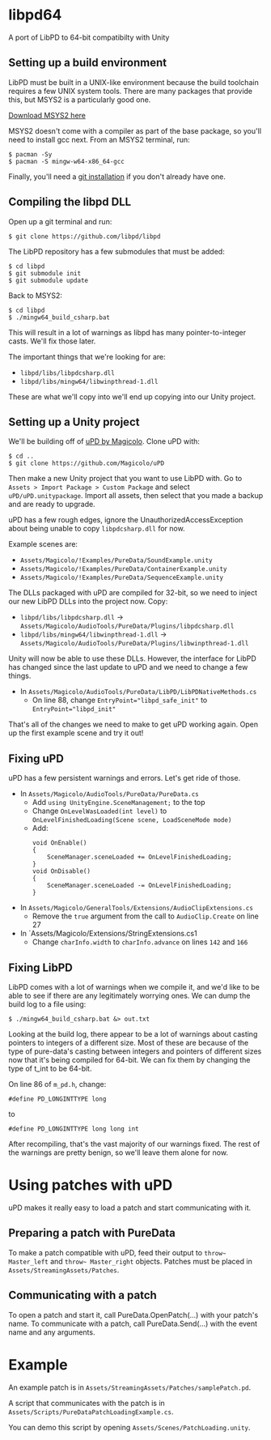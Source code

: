 # libpd64
A port of LibPD to 64-bit compatibilty with Unity

## Setting up a build environment
LibPD must be built in a UNIX-like environment because the build toolchain
requires a few UNIX system tools. There are many packages that provide this, but
MSYS2 is a particularly good one.

[Download MSYS2 here](http://msys2.github.io/)

MSYS2 doesn't come with a compiler as part of the base package, so you'll need to install gcc next. From an MSYS2 terminal, run:

```
$ pacman -Sy
$ pacman -S mingw-w64-x86_64-gcc
```

Finally, you'll need a [git installation](https://git-scm.com/downloads) if you don't already have one.

## Compiling the libpd DLL
Open up a git terminal and run:

```
$ git clone https://github.com/libpd/libpd
```

The LibPD repository has a few submodules that must be added:

```
$ cd libpd
$ git submodule init
$ git submodule update
```

Back to MSYS2:

```
$ cd libpd
$ ./mingw64_build_csharp.bat
```

This will result in a lot of warnings as libpd has many pointer-to-integer casts. We'll fix those later.

The important things that we're looking for are:

- `libpd/libs/libpdcsharp.dll`
- `libpd/libs/mingw64/libwinpthread-1.dll`

These are what we'll copy into we'll end up copying into our Unity project.

## Setting up a Unity project
We'll be building off of [uPD by Magicolo](https://github.com/Magicolo/uPD). Clone uPD with:

```
$ cd ..
$ git clone https://github.com/Magicolo/uPD
```

Then make a new Unity project that you want to use LibPD with. Go to `Assets > Import Package > Custom Package` and select `uPD/uPD.unitypackage`. Import all assets, then select that you made a backup and are ready to upgrade.

uPD has a few rough edges, ignore the UnauthorizedAccessException about being unable to copy `libpdcsharp.dll` for now.

Example scenes are:

- `Assets/Magicolo/!Examples/PureData/SoundExample.unity`
- `Assets/Magicolo/!Examples/PureData/ContainerExample.unity`
- `Assets/Magicolo/!Examples/PureData/SequenceExample.unity`

The DLLs packaged with uPD are compiled for 32-bit, so we need to inject our new LibPD DLLs into the project now. Copy:

- `libpd/libs/libpdcsharp.dll` → `Assets/Magicolo/AudioTools/PureData/Plugins/libpdcsharp.dll`
- `libpd/libs/mingw64/libwinpthread-1.dll` → `Assets/Magicolo/AudioTools/PureData/Plugins/libwinpthread-1.dll`

Unity will now be able to use these DLLs. However, the interface for LibPD has changed since the last update to uPD and we need to change a few things.

- In `Assets/Magicolo/AudioTools/PureData/LibPD/LibPDNativeMethods.cs`
	- On line 88, change `EntryPoint="libpd_safe_init"` to `EntryPoint="libpd_init"`

That's all of the changes we need to make to get uPD working again. Open up the first example scene and try it out!

## Fixing uPD
uPD has a few persistent warnings and errors. Let's get ride of those.

- In `Assets/Magicolo/AudioTools/PureData/PureData.cs`
	- Add `using UnityEngine.SceneManagement;` to the top
	- Change `OnLevelWasLoaded(int level)` to `OnLevelFinishedLoading(Scene scene, LoadSceneMode mode)`
	- Add:
        ```
		void OnEnable()
		{
			SceneManager.sceneLoaded += OnLevelFinishedLoading;
		}
		void OnDisable()
		{
			SceneManager.sceneLoaded -= OnLevelFinishedLoading;
		}
		```
- In `Assets/Magicolo/GeneralTools/Extensions/AudioClipExtensions.cs`
    - Remove the `true` argument from the call to `AudioClip.Create` on line 27
- In `Assets/Magicolo/Extensions/StringExtensions.cs1
    - Change `charInfo.width` to `charInfo.advance` on lines `142` and `166`

## Fixing LibPD
LibPD comes with a lot of warnings when we compile it, and we'd like to be able to see if there are any legitimately worrying ones. We can dump the build log to a file using:

```
$ ./mingw64_build_csharp.bat &> out.txt
```

Looking at the build log, there appear to be a lot of warnings about casting pointers to integers of a different size. Most of these are because of the type of pure-data's casting between integers and pointers of different sizes now that it's being compiled for 64-bit. We can fix them by changing the type of t_int to be 64-bit.

On line 86 of `m_pd.h`, change:

```
#define PD_LONGINTTYPE long
```

to

```
#define PD_LONGINTTYPE long long int
```

After recompiling, that's the vast majority of our warnings fixed. The rest of the warnings are pretty benign, so we'll leave them alone for now.

# Using patches with uPD

uPD makes it really easy to load a patch and start communicating with it.

## Preparing a patch with PureData

To make a patch compatible with uPD, feed their output to `throw~ Master_left` and `throw~ Master_right` objects.
Patches must be placed in `Assets/StreamingAssets/Patches`.

## Communicating with a patch

To open a patch and start it, call PureData.OpenPatch(...) with your patch's name.
To communicate with a patch, call PureData.Send(...) with the event name and any arguments.

# Example

An example patch is in `Assets/StreamingAssets/Patches/samplePatch.pd`.

A script that communicates with the patch is in `Assets/Scripts/PureDataPatchLoadingExample.cs`.

You can demo this script by opening `Assets/Scenes/PatchLoading.unity`.
